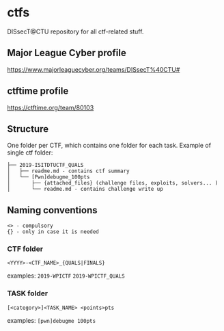 # ctfs

DISsecT@CTU repository for all ctf-related stuff.

## Major League Cyber profile
https://www.majorleaguecyber.org/teams/DISsecT%40CTU#

## ctftime profile
https://ctftime.org/team/80103

## Structure
One folder per CTF, which contains one folder for each task.
Example of single ctf folder:
```
├── 2019-ISITDTUCTF_QUALS
│   ├── readme.md - contains ctf summary
│   └── [Pwn]debugme_100pts
│       ├── {attached_files} (challenge files, exploits, solvers... )
│       └── readme.md - contains challenge write up
```

## Naming conventions
```
<> - compulsory
{} - only in case it is needed
```

### CTF folder
`<YYYY>-<CTF_NAME>_{QUALS|FINALS}`

examples:
`2019-WPICTF`
`2019-WPICTF_QUALS`


### TASK folder
`[<category>]<TASK_NAME> <points>pts` 

examples:
`[pwn]debugme 100pts`
